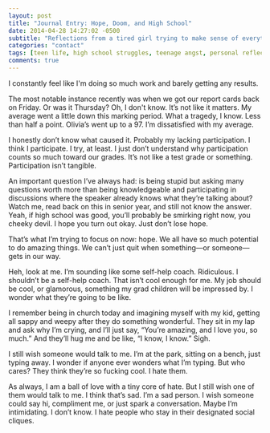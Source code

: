 ```yaml
---
layout: post
title: "Journal Entry: Hope, Doom, and High School"
date: 2014-04-28 14:27:02 -0500
subtitle: "Reflections from a tired girl trying to make sense of everything"
categories: "contact"
tags: [teen life, high school struggles, teenage angst, personal reflection, journaling, self-discovery, hope and motivation, school stress, social anxiety, adolescent thoughts, emotional writing, introspection, teenage identity, friendship, participation struggles]
comments: true
---
```

I constantly feel like I'm doing so much work and barely getting any results.<!-- more -->

The most notable instance recently was when we got our report cards back on Friday. Or was it Thursday? Oh, I don't know. It’s not like it matters. My average went a little down this marking period. What a tragedy, I know. Less than half a point. Olivia’s went up to a 97. I’m dissatisfied with my average.

I honestly don’t know what caused it. Probably my lacking participation. I think I participate. I try, at least. I just don’t understand why participation counts so much toward our grades. It’s not like a test grade or something. Participation isn’t tangible.

An important question I’ve always had: is being stupid but asking many questions worth more than being knowledgeable and participating in discussions where the speaker already knows what they’re talking about? Watch me, read back on this in senior year, and still not know the answer. Yeah, if high school was good, you’ll probably be smirking right now, you cheeky devil. I hope you turn out okay. Just don’t lose hope.

That’s what I’m trying to focus on now: hope. We all have so much potential to do amazing things. We can’t just quit when something—or someone—gets in our way.

Heh, look at me. I’m sounding like some self-help coach. Ridiculous. I shouldn’t be a self-help coach. That isn’t cool enough for me. My job should be cool, or glamorous, something my grad children will be impressed by. I wonder what they’re going to be like.

I remember being in church today and imagining myself with my kid, getting all sappy and weepy after they do something wonderful. They sit in my lap and ask why I’m crying, and I’ll just say, “You’re amazing, and I love you, so much.” And they’ll hug me and be like, “I know, I know.” Sigh.

I still wish someone would talk to me. I’m at the park, sitting on a bench, just typing away. I wonder if anyone ever wonders what I’m typing. But who cares? They think they’re so fucking cool. I hate them.

As always, I am a ball of love with a tiny core of hate. But I still wish one of them would talk to me. I think that’s sad. I’m a sad person. I wish someone could say hi, compliment me, or just spark a conversation. Maybe I’m intimidating. I don’t know. I hate people who stay in their designated social cliques.
